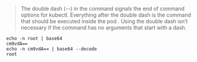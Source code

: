 > The double dash (--) in the command signals the end of command options for kubectl. Everything after the double dash is the command that should be executed inside the pod . Using the double dash isn’t necessary if the command has no arguments that start with a dash.

```shell
echo -n root | base64
cm9vdA==
echo -n cm9vdA== | base64 --decode
root
```
